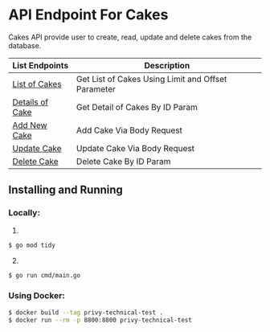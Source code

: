 # API Endpoint For Cakes

Cakes API provide user to create, read, update and delete cakes from the database.

| List Endpoints                                                            | Description                                        |
| ------------------------------------------------------------------------- | -------------------------------------------------- |
| [List of Cakes](https://www.notion.so/99bdf526c51c45fb8ae3384008dd97a5)   | Get List of Cakes Using Limit and Offset Parameter |
| [Details of Cake](https://www.notion.so/d8d6d469b0bd4f72a6361c58ebe75420) | Get Detail of Cakes By ID Param                    |
| [Add New Cake](https://www.notion.so/bb965f30aa1e4637b7892a3936717b5e)    | Add Cake Via Body Request                          |
| [Update Cake](https://www.notion.so/66003d12436a4cb180e35b1331895797)     | Update Cake Via Body Request                       |
| [Delete Cake](https://www.notion.so/1008980a065b42e0a9b7be686f0849ce)     | Delete Cake By ID Param                            |

## Installing and Running

### Locally:

1.

```bash
$ go mod tidy
```

2.

```bash
$ go run cmd/main.go
```

### Using Docker:

```bash
$ docker build --tag privy-technical-test .
$ docker run --rm -p 8800:8800 privy-technical-test
```
